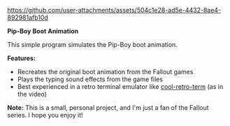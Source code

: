 https://github.com/user-attachments/assets/504c1e28-ad5e-4432-8ae4-892981afb10d

**Pip-Boy Boot Animation**

This simple program simulates the Pip-Boy boot animation.

**Features:**

* Recreates the original boot animation from the Fallout games
* Plays the typing sound effects from the game files
* Best experienced in a retro terminal emulator like [cool-retro-term](https://github.com/Swordfish90/cool-retro-term) (as in the video)

**Note:** This is a small, personal project, and I'm just a fan of the Fallout series. I hope you enjoy it!

